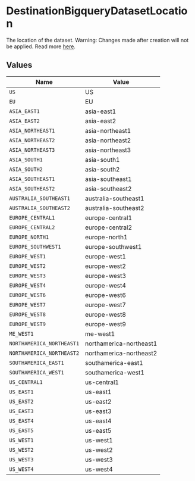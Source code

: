 # DestinationBigqueryDatasetLocation

The location of the dataset. Warning: Changes made after creation will not be applied. Read more <a href="https://cloud.google.com/bigquery/docs/locations">here</a>.


## Values

| Name                      | Value                     |
| ------------------------- | ------------------------- |
| `US`                      | US                        |
| `EU`                      | EU                        |
| `ASIA_EAST1`              | asia-east1                |
| `ASIA_EAST2`              | asia-east2                |
| `ASIA_NORTHEAST1`         | asia-northeast1           |
| `ASIA_NORTHEAST2`         | asia-northeast2           |
| `ASIA_NORTHEAST3`         | asia-northeast3           |
| `ASIA_SOUTH1`             | asia-south1               |
| `ASIA_SOUTH2`             | asia-south2               |
| `ASIA_SOUTHEAST1`         | asia-southeast1           |
| `ASIA_SOUTHEAST2`         | asia-southeast2           |
| `AUSTRALIA_SOUTHEAST1`    | australia-southeast1      |
| `AUSTRALIA_SOUTHEAST2`    | australia-southeast2      |
| `EUROPE_CENTRAL1`         | europe-central1           |
| `EUROPE_CENTRAL2`         | europe-central2           |
| `EUROPE_NORTH1`           | europe-north1             |
| `EUROPE_SOUTHWEST1`       | europe-southwest1         |
| `EUROPE_WEST1`            | europe-west1              |
| `EUROPE_WEST2`            | europe-west2              |
| `EUROPE_WEST3`            | europe-west3              |
| `EUROPE_WEST4`            | europe-west4              |
| `EUROPE_WEST6`            | europe-west6              |
| `EUROPE_WEST7`            | europe-west7              |
| `EUROPE_WEST8`            | europe-west8              |
| `EUROPE_WEST9`            | europe-west9              |
| `ME_WEST1`                | me-west1                  |
| `NORTHAMERICA_NORTHEAST1` | northamerica-northeast1   |
| `NORTHAMERICA_NORTHEAST2` | northamerica-northeast2   |
| `SOUTHAMERICA_EAST1`      | southamerica-east1        |
| `SOUTHAMERICA_WEST1`      | southamerica-west1        |
| `US_CENTRAL1`             | us-central1               |
| `US_EAST1`                | us-east1                  |
| `US_EAST2`                | us-east2                  |
| `US_EAST3`                | us-east3                  |
| `US_EAST4`                | us-east4                  |
| `US_EAST5`                | us-east5                  |
| `US_WEST1`                | us-west1                  |
| `US_WEST2`                | us-west2                  |
| `US_WEST3`                | us-west3                  |
| `US_WEST4`                | us-west4                  |